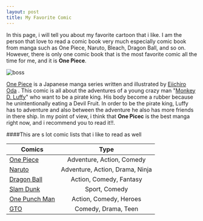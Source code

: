 ```yaml
---
layout: post
title: My Favorite Comic
---
```


In this page, i will tell you about my favorite cartoon that i like. I am the person that love to read a comic book very much especially comic book from manga such as One Piece, Naruto, Bleach, Dragon Ball, and so on. However, there is only one comic book that is the most favorite comic all the time for me, and it is **One Piece**.



<!-- one piece pic -->
![boss](http://sp-maya.com/wp-content/uploads/2015/09/0.30.jpg)

[One Piece](https://en.wikipedia.org/wiki/One_Piece) is a Japanese manga series written and illustrated by [Eiichiro Oda](https://en.wikipedia.org/wiki/Eiichiro_Oda) . This comic is all about the adventures of a young crazy man "[Monkey D. Luffy](https://en.wikipedia.org/wiki/Monkey_D._Luffy)" who want to be a pirate king. His body become a rubber because he unintentionally eating a Devil Fruit.  In order to be the pirate king, Luffy has to adventure and also between the adventure he also has more friends in there ship. In my point of view, i think that **One Picec** is the best manga right now, and i recommend you to read it!!.



<!-- ![boss](http://www.king-anime.com/wp-content/uploads/1636.jpg) -->



####This are s lot comic lists that i like to read as well


| Comics    | Type         |
| ------------- |:-------------:|
| [One Piece](http://www.cartoonclub-th.com/manga-one-piece/)    | Adventure, Action, Comedy |
| [Naruto](http://www.cartoonclub-th.com/manga-naruto/)     | Adventure, Action, Drama, Ninja    |  
| [Dragon Ball](http://www.cartoonclub-th.com/manga-dragon-ball/)  | Action, Comedy, Fantasy      |    
| [Slam Dunk](http://www.cartoonclub-th.com/manga-slam-dunk/)  | Sport, Comedy     |  
| [One Punch Man](http://www.cartoonclub-th.com/manga-one-punch-man/)  | Action, Comedy, Heroes      |    
| [GTO](http://www.cartoonclub-th.com/manga-gto/)  | Comedy, Drama, Teen      |  

